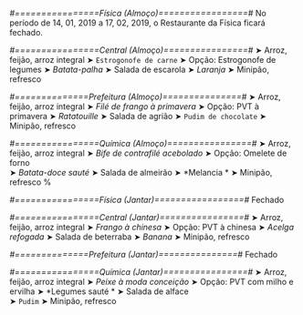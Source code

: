 
*#================Física (Almoço)=================#*
No período de 14, 01, 2019 a 17, 02, 2019, o Restaurante da Física ficará fechado.

*#================Central (Almoço)================#*
➤ Arroz, feijão, arroz integral
➤ `Estrogonofe de carne`
➤ Opção: Estrogonofe de legumes
➤ *Batata-palha*
➤ Salada de escarola
➤ *Laranja*
➤ Minipão, refresco

*#==============Prefeitura (Almoço)===============#*
➤ Arroz, feijão, arroz integral
➤ *Filé de frango à primavera*
➤ Opção: PVT à primavera
➤ *Ratatouille*
➤ Salada de agrião
➤ `Pudim de chocolate`
➤ Minipão, refresco

*#================Química (Almoço)================#*
➤ Arroz, feijão, arroz integral
➤ *Bife de contrafilé acebolado*
➤ Opção: Omelete de forno      
➤ *Batata-doce sauté*
➤ Salada de almeirão 
➤ *Melancia     *
➤ Minipão, refresco
%

*#================Física (Jantar)=================#*
Fechado

*#================Central (Jantar)================#*
➤ Arroz, feijão, arroz integral
➤ *Frango à chinesa*
➤ Opção: PVT à chinesa
➤ *Acelga refogada*
➤ Salada de beterraba
➤ *Banana*
➤ Minipão, refresco

*#==============Prefeitura (Jantar)===============#*
Fechado

*#================Química (Jantar)================#*
➤ Arroz, feijão, arroz integral
➤ *Peixe à moda conceição*
➤ Opção: PVT com milho e ervilha 
➤ *Legumes sauté *
➤ Salada de alface   
➤ `Pudim`
➤ Minipão, refresco
